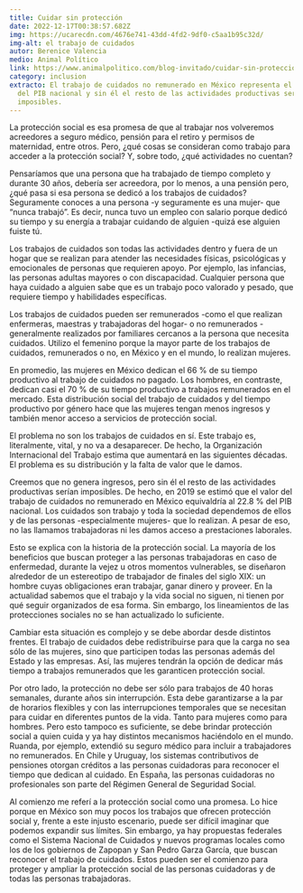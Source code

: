 ```yaml
---
title: Cuidar sin protección
date: 2022-12-17T00:38:57.682Z
img: https://ucarecdn.com/4676e741-43dd-4fd2-9df0-c5aa1b95c32d/
img-alt: el trabajo de cuidados
autor: Berenice Valencia
medio: Animal Político
link: https://www.animalpolitico.com/blog-invitado/cuidar-sin-proteccion/
category: inclusion
extracto: El trabajo de cuidados no remunerado en México representa el 22.8 %
  del PIB nacional y sin él el resto de las actividades productivas serían
  imposibles.
---
```

La protección social es esa promesa de que al trabajar nos volveremos acreedores a seguro médico, pensión para el retiro y permisos de maternidad, entre otros. Pero, ¿qué cosas se consideran como trabajo para acceder a la protección social? Y, sobre todo, ¿qué actividades no cuentan?

Pensaríamos que una persona que ha trabajado de tiempo completo y durante 30 años, debería ser acreedora, por lo menos, a una pensión pero, ¿qué pasa si esa persona se dedicó a los trabajos de cuidados? Seguramente conoces a una persona -y seguramente es una mujer- que “nunca trabajó”. Es decir, nunca tuvo un empleo con salario porque dedicó su tiempo y su energía a trabajar cuidando de alguien -quizá ese alguien fuiste tú.

Los trabajos de cuidados son todas las actividades dentro y fuera de un hogar que se realizan para atender las necesidades físicas, psicológicas y emocionales de personas que requieren apoyo. Por ejemplo, las infancias, las personas adultas mayores o con discapacidad. Cualquier persona que haya cuidado a alguien sabe que es un trabajo poco valorado y pesado, que requiere tiempo y habilidades específicas.

Los trabajos de cuidados pueden ser remunerados -como el que realizan enfermeras, maestras y trabajadoras del hogar- o no remunerados -generalmente realizados por familiares cercanos a la persona que necesita cuidados. Utilizo el femenino porque la mayor parte de los trabajos de cuidados, remunerados o no, en México y en el mundo, lo realizan mujeres.

En promedio, las mujeres en México dedican el 66 % de su tiempo productivo al trabajo de cuidados no pagado. Los hombres, en contraste, dedican casi el 70 % de su tiempo productivo a trabajos remunerados en el mercado. Esta distribución social del trabajo de cuidados y del tiempo productivo por género hace que las mujeres tengan menos ingresos y también menor acceso a servicios de protección social.

El problema no son los trabajos de cuidados en sí. Este trabajo es, literalmente, vital, y no va a desaparecer. De hecho, la Organización Internacional del Trabajo estima que aumentará en las siguientes décadas. El problema es su distribución y la falta de valor que le damos.

Creemos que no genera ingresos, pero sin él el resto de las actividades productivas serían imposibles. De hecho, en 2019 se estimó que el valor del trabajo de cuidados no remunerado en México equivaldría al 22.8 % del PIB nacional. Los cuidados son trabajo y toda la sociedad dependemos de ellos y de las personas -especialmente mujeres- que lo realizan. A pesar de eso, no las llamamos trabajadoras ni les damos acceso a prestaciones laborales.

Esto se explica con la historia de la protección social. La mayoría de los beneficios que buscan proteger a las personas trabajadoras en caso de enfermedad, durante la vejez u otros momentos vulnerables, se diseñaron alrededor de un estereotipo de trabajador de finales del siglo XIX: un hombre cuyas obligaciones eran trabajar, ganar dinero y proveer. En la actualidad sabemos que el trabajo y la vida social no siguen, ni tienen por qué seguir organizados de esa forma. Sin embargo, los lineamientos de las protecciones sociales no se han actualizado lo suficiente.

Cambiar esta situación es complejo y se debe abordar desde distintos frentes. El trabajo de cuidados debe redistribuirse para que la carga no sea sólo de las mujeres, sino que participen todas las personas además del Estado y las empresas. Así, las mujeres tendrán la opción de dedicar más tiempo a trabajos remunerados que les garanticen protección social.

Por otro lado, la protección no debe ser sólo para trabajos de 40 horas semanales, durante años sin interrupción. Esta debe garantizarse a la par de horarios flexibles y con las interrupciones temporales que se necesitan para cuidar en diferentes puntos de la vida. Tanto para mujeres como para hombres. Pero esto tampoco es suficiente, se debe brindar protección social a quien cuida y ya hay distintos mecanismos haciéndolo en el mundo. Ruanda, por ejemplo, extendió su seguro médico para incluir a trabajadores no remunerados. En Chile y Uruguay, los sistemas contributivos de pensiones otorgan créditos a las personas cuidadoras para reconocer el tiempo que dedican al cuidado. En España, las personas cuidadoras no profesionales son parte del Régimen General de Seguridad Social.

Al comienzo me referí a la protección social como una promesa. Lo hice porque en México son muy pocos los trabajos que ofrecen protección social y, frente a este injusto escenario, puede ser difícil imaginar que podemos expandir sus límites. Sin embargo, ya hay propuestas federales como el Sistema Nacional de Cuidados y nuevos programas locales como los de los gobiernos de Zapopan y San Pedro Garza García, que buscan reconocer el trabajo de cuidados. Estos pueden ser el comienzo para proteger y ampliar la protección social de las personas cuidadoras y de todas las personas trabajadoras.